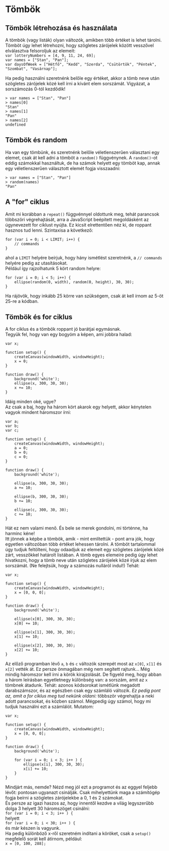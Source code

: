 # Tömbök

## Tömbök létrehozása és használata

A tömbök (vagy listák) olyan változók, amikben több értéket is lehet tárolni.  
Tömböt úgy lehet létrehozni, hogy szögletes zárójelek között vesszővel elválasztva felsoroljuk az elemeit:  
`var lotteryNumbers = [4, 9, 11, 24, 69];`  
`var names = ["Stan", "Pan"];`  
`var daysOfWeek = ["Hétfő", "Kedd", "Szerda", "Csütörtök", "Péntek", "Szombat", "Vasárnap"];`

Ha pedig használni szeretnénk belőle egy értéket, akkor a tömb neve után szögletes zárójelek közé kell írni a kívánt elem sorszámát. Vigyázat, a sorszámozás 0-tól kezdődik!
```
> var names = ["Stan", "Pan"]
> names[0]
"Stan"
> names[1]
"Pan"
> names[2]
undefined
```

## Tömbök és random

Ha van egy tömbünk, és szeretnénk belőle véletlenszerűen választani egy elemet, csak át kell adni a tömböt a `random()` függvénynek. A `random()`-ot eddig számokkal használtuk, de ha számok helyett egy tömböt kap, annak egy véletlenszerűen választott elemét fogja visszaadni:  
```
> var names = ["Stan", "Pan"]
> random(names)
"Pan"
```

## A "for" ciklus

Amit mi korábban a `repeat()` függvénnyel oldottunk meg, tehát parancsok többszöri végrehajtását, arra a JavaScript beépített megoldásként az úgynevezett for ciklust nyújta. Ez kicsit elrettentően néz ki, de roppant hasznos tud lenni. Szintaxisa a következő:  
```
for (var i = 0; i < LIMIT; i++) {
	// commands
}
```
ahol a `LIMIT` helyére beírjuk, hogy hány ismétlést szeretnénk, a `// commands` helyére pedig az utasításokat.  
Például így rajzolhatunk 5 kört random helyre:  
```
for (var i = 0; i < 5; i++) {
	ellipse(random(0, width), random(0, height), 30, 30);
}
```
Ha rájövök, hogy inkább 25 körre van szükségem, csak át kell írnom az 5-öt 25-re a kódban.

## Tömbök és for ciklus

A for ciklus és a tömbök roppant jó barátjai egymásnak.  
Tegyük fel, hogy van egy bogyóm a képen, ami jobbra halad:  
```
var x;

function setup() {
    createCanvas(windowWidth, windowHeight);
    x = 0;
}

function draw() {
	background('white');
	ellipse(x, 300, 30, 30);
	x += 10;
}
```

Idáig minden oké, ugye?  
Az csak a baj, hogy ha három kört akarok egy helyett, akkor kénytelen vagyok mindent háromszor írni:  
```
var a;
var b;
var c;

function setup() {
    createCanvas(windowWidth, windowHeight);
    a = 0;
    b = 0;
    c = 0;
}

function draw() {
	background('white');
	
	ellipse(a, 300, 30, 30);
	a += 10;
	
	ellipse(b, 300, 30, 30);
	b += 10;
	
	ellipse(c, 300, 30, 30);
	c += 10;
}
```
Hát ez nem valami menő. És bele se merek gondolni, mi történne, ha harminc kéne!  
Itt jönnek a képbe a tömbök, amik - mint említettük - pont arra jók, hogy egyetlen változóban több értéket lehessen tárolni. A tömböt tartalommal úgy tudjuk feltölteni, hogy odaadjuk az elemeit egy szögletes zárójelek közé zárt, vesszőkkel határolt listában. A tömb egyes elemeire pedig úgy lehet hivatkozni, hogy a tömb neve után szögletes zárójelek közé írjuk az elem sorszámát. (Ne felejtsük, hogy a számozás nulláról indul!) Tehát:  

```
var x;

function setup() {
    createCanvas(windowWidth, windowHeight);
    x = [0, 0, 0];
}

function draw() {
	background('white');
	
	ellipse(x[0], 300, 30, 30);
	x[0] += 10;
	
	ellipse(x[1], 300, 30, 30);
	x[1] += 10;
	
	ellipse(x[2], 300, 30, 30);
	x[2] += 10;
}
```

Az előző programban lévő `a`, `b` és `c` változók szerepét most az `x[0]`, `x[1]` és `x[2]` vették át. Ez persze önmagában még nem segített rajtunk... Még mindig háromszor kell írni a körök kirajzolását. De figyeld meg, hogy abban a három leírásban egyetletnegy különbség van: a sorszám, amit az `x` tömbnek átadunk. Tehát: azonos kódsorokat ismétlünk megadott darabszámszor, és az egészben csak egy számláló változik. _Ez pedig pont az, amit a for ciklus meg tud nekünk oldani:_ többször végrehajtja a neki adott parancsokat, és közben számol. Mégpedig úgy számol, hogy mi tudjuk használni ezt a számlálót. Mutatom:  

```
var x;

function setup() {
    createCanvas(windowWidth, windowHeight);
    x = [0, 0, 0];
}

function draw() {
	background('white');
	
	for (var i = 0; i < 3; i++ ) {
		ellipse(x[i], 300, 30, 30);
		x[i] += 10;
	}
}
```

Mindjárt más, nemde? Nézd meg jól ezt a programot és az eggyel feljebb lévőt: pontosan ugyanazt csinálják. Csak mihelyettünk maga a számítógép fogja beírni a szögletes zárójelekbe a 0, 1 és 2 számokat.  
És persze az igazi haszos az, hogy innentől kezdve a világ legyszerűbb dolga 3 helyett 30 háromszöget csinálni:  
`for (var i = 0; i < 3; i++ ) {`  
helyett  
`for (var i = 0; i < 30; i++ ) {`  
és már készen is vagyunk.  
Ha pedig különböző x-ről szeretném indítani a köröket, csak a `setup()` megfelelő sorát kell átírnom, például:  
`x = [0, 100, 288];`
